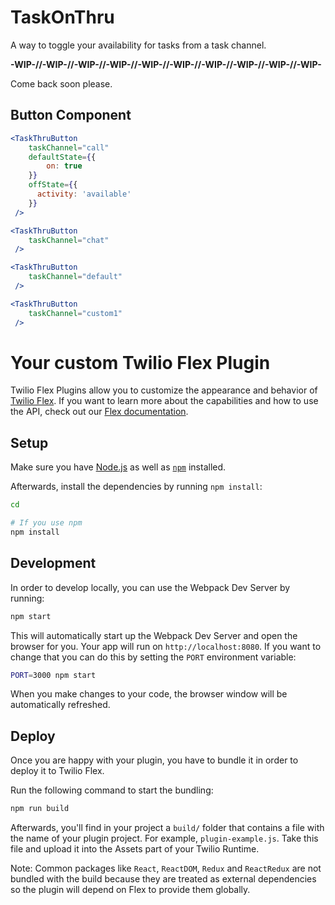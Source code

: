 # TaskOnThru
A way to toggle your availability for tasks from a task channel.

    
**-WIP-//-WIP-//-WIP-//-WIP-//-WIP-//-WIP-//-WIP-//-WIP-//-WIP-//-WIP-**

Come back soon please. 

## Button Component

```jsx
<TaskThruButton 
    taskChannel="call"
    defaultState={{
        on: true
    }}
    offState={{
      activity: 'available'
    }}
 />

<TaskThruButton 
    taskChannel="chat"
 />

<TaskThruButton 
    taskChannel="default"
 />

<TaskThruButton 
    taskChannel="custom1"
 />


```


# Your custom Twilio Flex Plugin

Twilio Flex Plugins allow you to customize the appearance and behavior of [Twilio Flex](https://www.twilio.com/flex). If you want to learn more about the capabilities and how to use the API, check out our [Flex documentation](https://www.twilio.com/docs/flex).

## Setup

Make sure you have [Node.js](https://nodejs.org) as well as [`npm`](https://npmjs.com) installed.

Afterwards, install the dependencies by running `npm install`:

```bash
cd 

# If you use npm
npm install
```

## Development

In order to develop locally, you can use the Webpack Dev Server by running:

```bash
npm start
```

This will automatically start up the Webpack Dev Server and open the browser for you. Your app will run on `http://localhost:8080`. If you want to change that you can do this by setting the `PORT` environment variable:

```bash
PORT=3000 npm start
```

When you make changes to your code, the browser window will be automatically refreshed.

## Deploy

Once you are happy with your plugin, you have to bundle it in order to deploy it to Twilio Flex.

Run the following command to start the bundling:

```bash
npm run build
```

Afterwards, you'll find in your project a `build/` folder that contains a file with the name of your plugin project. For example, `plugin-example.js`. Take this file and upload it into the Assets part of your Twilio Runtime.

Note: Common packages like `React`, `ReactDOM`, `Redux` and `ReactRedux` are not bundled with the build because they are treated as external dependencies so the plugin will depend on Flex to provide them globally.
